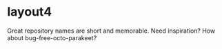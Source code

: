 # layout4
Great repository names are short and memorable. Need inspiration? How about bug-free-octo-parakeet?
